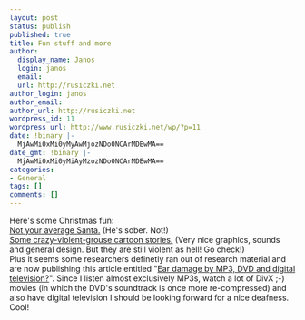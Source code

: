 ```yaml
---
layout: post
status: publish
published: true
title: Fun stuff and more
author:
  display_name: Janos
  login: janos
  email: 
  url: http://rusiczki.net
author_login: janos
author_email: 
author_url: http://rusiczki.net
wordpress_id: 11
wordpress_url: http://www.rusiczki.net/wp/?p=11
date: !binary |-
  MjAwMi0xMi0yMyAwMjozNDo0NCArMDEwMA==
date_gmt: !binary |-
  MjAwMi0xMi0yMiAyMzozNDo0NCArMDEwMA==
categories:
- General
tags: []
comments: []
---
```

<p>Here's some Christmas fun:<br />
<a href="http://www.miniworldgames.co.uk/index.cfm?page=games.game&game=12" title=":)">Not your average Santa.</a> (He's sober. Not!)<br />
<a href="http://www.happytreefriends.com/watch_kringles/" title="Warning: Extreme Violence!">Some crazy-violent-grouse cartoon stories.</a> (Very nice graphics, sounds and general design. But they are still violent as hell! Go check!)<br />
Plus it seems some researchers definetly ran out of research material and are now publishing this article entitled "<a href="http://www.informatik.fh-hamburg.de/~windle_c/Logologie/MP3-Gefahr/MP3-risk.html" title="Yay!">Ear damage by MP3, DVD and digital television?</a>". Since I listen almost exclusively MP3s, watch a lot of DivX ;-) movies (in which the DVD's soundtrack is once more re-compressed) and also have digital television I should be looking forward for a nice deafness. Cool!</p>
